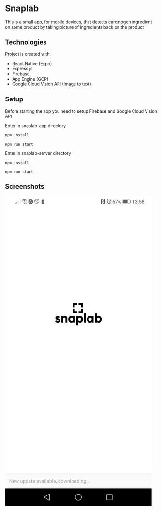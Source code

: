 Snaplab
===

This is a small app, for mobile devices, that detects carcinogen ingredient on some product by taking picture of ingredients back on the product


## Technologies
Project is created with:
* React Native (Expo)
* Express.js
* Firebase
* App Engine (GCP)
* Google Cloud Vision API (Image to text)

## Setup
Before starting the app you need to setup Firebase and Google Cloud Vision API 

Enter in snaplab-app directory
```
npm install 
```

```
npm run start 
```

Enter in snaplab-server directory
```
npm install 
```

```
npm run start 
```
## Screenshots
![Alt text](./screenshots/screen1.jpg)


